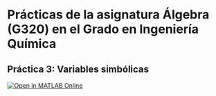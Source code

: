 # Prácticas de la asignatura Álgebra (G320) en el Grado en Ingeniería Química 

## Práctica 3: Variables simbólicas

[![Open in MATLAB Online](https://www.mathworks.com/images/responsive/global/open-in-matlab-online.svg)](https://matlab.mathworks.com/open/github/v1?repo=InMaths/Practicas_MATLAB&file=G320_Algebra/practica3.mlx)
